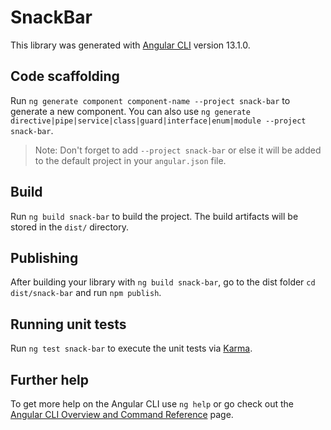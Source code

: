 # SnackBar

This library was generated with [Angular CLI](https://github.com/angular/angular-cli) version 13.1.0.

## Code scaffolding

Run `ng generate component component-name --project snack-bar` to generate a new component. You can also use `ng generate directive|pipe|service|class|guard|interface|enum|module --project snack-bar`.
> Note: Don't forget to add `--project snack-bar` or else it will be added to the default project in your `angular.json` file. 

## Build

Run `ng build snack-bar` to build the project. The build artifacts will be stored in the `dist/` directory.

## Publishing

After building your library with `ng build snack-bar`, go to the dist folder `cd dist/snack-bar` and run `npm publish`.

## Running unit tests

Run `ng test snack-bar` to execute the unit tests via [Karma](https://karma-runner.github.io).

## Further help

To get more help on the Angular CLI use `ng help` or go check out the [Angular CLI Overview and Command Reference](https://angular.io/cli) page.
